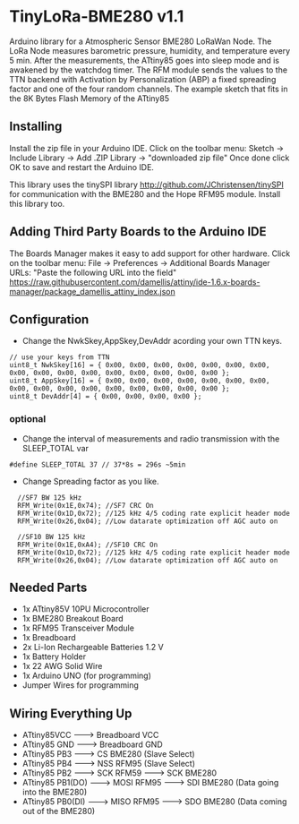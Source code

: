 # TinyLoRa-BME280 v1.1
Arduino library for a Atmospheric Sensor BME280 LoRaWan Node.
The LoRa Node measures barometric pressure, humidity, and temperature every 5 min. 
After the measurements, the ATtiny85 goes into sleep mode and is awakened by the watchdog timer.
The RFM module sends the values to the TTN backend with Activation by Personalization (ABP) 
a fixed spreading factor and one of the four random channels.
The example sketch that fits in the 8K Bytes Flash Memory of the ATtiny85

## Installing
Install the zip file in your Arduino IDE.
Click on the toolbar menu: Sketch -> Include Library -> Add .ZIP Library -> "downloaded zip file"
Once done click OK to save and restart the Arduino IDE.

This library uses the tinySPI library http://github.com/JChristensen/tinySPI
for communication with the BME280 and the Hope RFM95 module.
Install this library too.

## Adding Third Party Boards to the Arduino IDE
The Boards Manager makes it easy to add support for other hardware.
Click on the toolbar menu: File -> Preferences -> Additional Boards Manager URLs: "Paste the following URL into the field"
https://raw.githubusercontent.com/damellis/attiny/ide-1.6.x-boards-manager/package_damellis_attiny_index.json

## Configuration
* Change the NwkSkey,AppSkey,DevAddr acording your own TTN keys.
```
// use your keys from TTN
uint8_t NwkSkey[16] = { 0x00, 0x00, 0x00, 0x00, 0x00, 0x00, 0x00, 0x00, 0x00, 0x00, 0x00, 0x00, 0x00, 0x00, 0x00, 0x00 };
uint8_t AppSkey[16] = { 0x00, 0x00, 0x00, 0x00, 0x00, 0x00, 0x00, 0x00, 0x00, 0x00, 0x00, 0x00, 0x00, 0x00, 0x00, 0x00 };
uint8_t DevAddr[4] = { 0x00, 0x00, 0x00, 0x00 };
```
### optional	
* Change the interval of measurements and radio transmission with the SLEEP_TOTAL var
```
#define SLEEP_TOTAL 37 // 37*8s = 296s ~5min
```
* Change Spreading factor as you like.
```
  //SF7 BW 125 kHz
  RFM_Write(0x1E,0x74); //SF7 CRC On
  RFM_Write(0x1D,0x72); //125 kHz 4/5 coding rate explicit header mode
  RFM_Write(0x26,0x04); //Low datarate optimization off AGC auto on

  //SF10 BW 125 kHz
  RFM_Write(0x1E,0xA4); //SF10 CRC On
  RFM_Write(0x1D,0x72); //125 kHz 4/5 coding rate explicit header mode
  RFM_Write(0x26,0x04); //Low datarate optimization off AGC auto on
```

## Needed Parts
* 1x ATtiny85V 10PU Microcontroller
* 1x BME280 Breakout Board
* 1x RFM95 Transceiver Module
* 1x Breadboard
* 2x Li-Ion Rechargeable Batteries 1.2 V
* 1x Battery Holder
* 1x 22 AWG Solid Wire
* 1x Arduino UNO (for programming)
* Jumper Wires for programming

## Wiring Everything Up
* ATtiny85VCC ---> Breadboard VCC
* ATtiny85 GND ---> Breadboard GND
* ATtiny85 PB3 ---> CS BME280 (Slave Select)
* ATtiny85 PB4 ---> NSS RFM95 (Slave Select)
* ATtiny85 PB2 ---> SCK RFM59  ---> SCK BME280
* ATtiny85 PB1(DO) ---> MOSI RFM95 ---> SDI BME280 (Data going into the BME280)
* ATtiny85 PB0(DI) ---> MISO RFM95 ---> SDO BME280 (Data coming out of the BME280)

